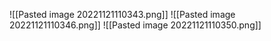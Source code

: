 ![[Pasted image 20221121110343.png]]
![[Pasted image 20221121110346.png]]
![[Pasted image 20221121110350.png]]

